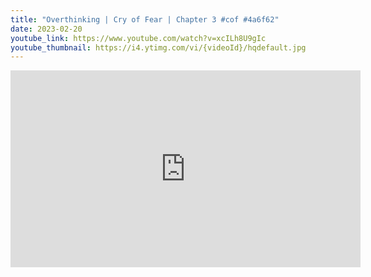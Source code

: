 ```yaml
---
title: "Overthinking | Cry of Fear | Chapter 3 #cof #4a6f62"
date: 2023-02-20
youtube_link: https://www.youtube.com/watch?v=xcILh8U9gIc
youtube_thumbnail: https://i4.ytimg.com/vi/{videoId}/hqdefault.jpg
---
```

<iframe width="560" height="315" src="https://www.youtube.com/embed/xcILh8U9gIc" title="Overthinking | Cry of Fear | Chapter 3 #cof #4a6f62" frameborder="0" allow="accelerometer; autoplay; clipboard-write; encrypted-media; gyroscope; picture-in-picture; web-share" allowfullscreen></iframe>
